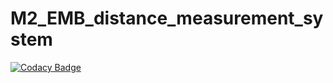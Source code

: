 # M2_EMB_distance_measurement_system

[![Codacy Badge](https://api.codacy.com/project/badge/Grade/b9556820e2b2400ea53e597b0444866b)](https://app.codacy.com/gh/Abhishek-S-28/M2_EMB_distance_measurement_system?utm_source=github.com&utm_medium=referral&utm_content=Abhishek-S-28/M2_EMB_distance_measurement_system&utm_campaign=Badge_Grade_Settings)